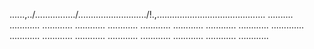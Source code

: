 ......,../................/.........................../!.,........................................... ..........
............
............
............
............
............
............
............
............
.............
............
............
............
............
............
............
............
............


